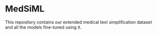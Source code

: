 # MedSiML
This repository contains our extended medical text simplification dataset and all the models fine-tuned using it.
